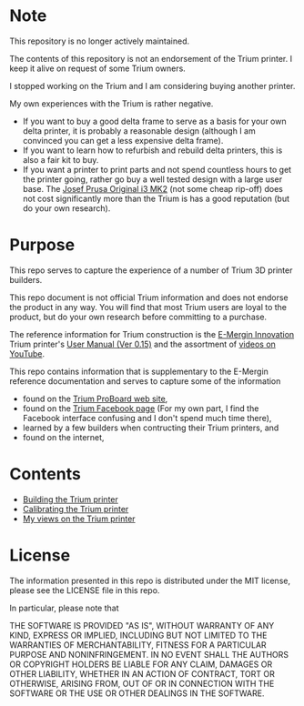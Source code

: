 # Note

This repository is no longer actively maintained.

The contents of this repository is not an endorsement of the Trium printer. I keep it alive on request of some Trium owners.  

I stopped working on the Trium and I am considering buying another printer.

My own experiences with the Trium is rather negative. 
- If you want to buy a good delta frame to serve as a basis for your own delta printer, it is probably a reasonable design (although I am convinced you can get a less expensive delta frame).
- If you want to learn how to refurbish and rebuild delta printers, this is also a fair kit to buy.
- If you want a printer to print parts and not spend countless hours to get the printer going, rather go buy a well tested design with a large user base. The [Josef Prusa Original i3 MK2](http://shop.prusa3d.com/en/) (not some cheap rip-off) does not cost significantly more than the Trium is has a good reputation (but do your own research).


# Purpose

This repo serves to capture the experience of a number of Trium 3D printer builders.

This repo document is not official Trium information and does not endorse the product in any way. You will find that most Trium users are loyal to the product, but do your own research before committing to a purchase.

The reference information for Trium construction is the [E-Mergin Innovation](https://emergin.net/) Trium printer's  [User Manual (Ver 0.15)](https://emergin.net//user-manual/)  and the assortment of  [videos  on YouTube](https://www.youtube.com/watch?v=81HdwWcrpt0&list=PLMmAHPJoXlL8cp_-7R_6Hdb887jVPCUp3).

This repo contains information that is supplementary to the E-Mergin reference documentation and serves to capture some of the information
-  found on the [Trium ProBoard web site](http://trium3d.proboards.com),
-  found on the [Trium Facebook page](https://www.facebook.com/groups/emergin/) (For my own part, I find the Facebook interface confusing and I don't spend much time there), 
-  learned by a few builders when contructing their Trium printers, and 
-  found on the internet,


# Contents

- [Building the Trium printer](https://github.com/NelisW/my3D-Trium/blob/master/building/Trium-build.md)
- [Calibrating the Trium printer](https://github.com/NelisW/my3D-Trium/blob/master/building/Trium-calibration.md)
- [My views on the Trium printer](https://github.com/NelisW/my3D-Trium/blob/master/building/Trium-gripes.md)


# License

The information presented in this repo is distributed under the MIT license, please see the LICENSE file in this repo.

In particular, please note that 

THE SOFTWARE IS PROVIDED "AS IS", WITHOUT WARRANTY OF ANY KIND, EXPRESS OR
IMPLIED, INCLUDING BUT NOT LIMITED TO THE WARRANTIES OF MERCHANTABILITY,
FITNESS FOR A PARTICULAR PURPOSE AND NONINFRINGEMENT. IN NO EVENT SHALL THE
AUTHORS OR COPYRIGHT HOLDERS BE LIABLE FOR ANY CLAIM, DAMAGES OR OTHER
LIABILITY, WHETHER IN AN ACTION OF CONTRACT, TORT OR OTHERWISE, ARISING FROM,
OUT OF OR IN CONNECTION WITH THE SOFTWARE OR THE USE OR OTHER DEALINGS IN THE
SOFTWARE.
